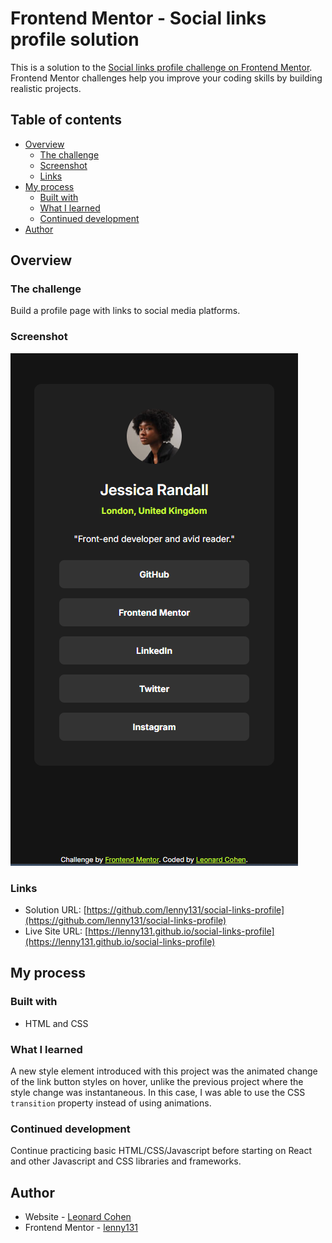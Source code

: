 # Frontend Mentor - Social links profile solution

This is a solution to the [Social links profile challenge on Frontend Mentor](https://www.frontendmentor.io/challenges/social-links-profile-UG32l9m6dQ). Frontend Mentor challenges help you improve your coding skills by building realistic projects. 

## Table of contents

- [Overview](#overview)
  - [The challenge](#the-challenge)
  - [Screenshot](#screenshot)
  - [Links](#links)
- [My process](#my-process)
  - [Built with](#built-with)
  - [What I learned](#what-i-learned)
  - [Continued development](#continued-development)
- [Author](#author)

## Overview

### The challenge

Build a profile page with links to social media platforms.

### Screenshot

![](./screenshot.png)

### Links

- Solution URL: [https://github.com/lenny131/social-links-profile](https://github.com/lenny131/social-links-profile)
- Live Site URL: [https://lenny131.github.io/social-links-profile](https://lenny131.github.io/social-links-profile)

## My process

### Built with

- HTML and CSS

### What I learned

A new style element introduced with this project was the animated change of the link button styles on hover, unlike the previous project where the style change was instantaneous. In this case, I was able to use the CSS `transition` property instead of using animations.

### Continued development

Continue practicing basic HTML/CSS/Javascript before starting on React and other Javascript and CSS libraries and frameworks.

## Author

- Website - [Leonard Cohen](https://leonardmcohen.com)
- Frontend Mentor - [lenny131](https://www.frontendmentor.io/profile/lenny131)
